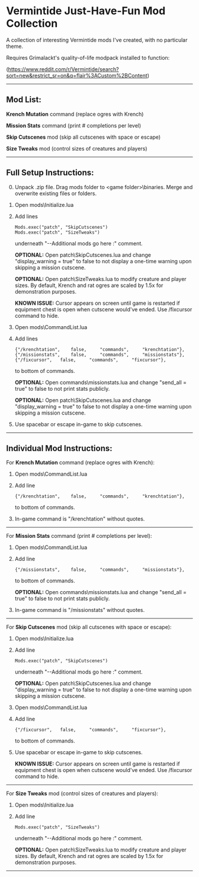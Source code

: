 # Vermintide Just-Have-Fun Mod Collection
A collection of interesting Vermintide mods I've created, with no particular theme. 

Requires Grimalackt's quality-of-life modpack installed to function:

(https://www.reddit.com/r/Vermintide/search?sort=new&restrict_sr=on&q=flair%3ACustom%2BContent) 

----------------------------------------------------------------
Mod List:
----------------------------------------------------------------

**Krench Mutation** command (replace ogres with Krench) 

**Mission Stats** command (print # completions per level) 

**Skip Cutscenes** mod (skip all cutscenes with space or escape)  

**Size Tweaks** mod (control sizes of creatures and players)  


----------------------------------------------------------------
Full Setup Instructions:
----------------------------------------------------------------
0.	Unpack .zip file. Drag mods folder to \<game folder\>\binaries. Merge and overwrite existing files or folders.

1.	Open mods\Initialize.lua

2.	Add lines 

		Mods.exec("patch", "SkipCutscenes")
		Mods.exec("patch", "SizeTweaks")
    
	underneath "--Additional mods go here :" comment.

    **OPTIONAL:**   Open patch\SkipCutscenes.lua and change "display_warning = true" to false to not display a one-time warning upon skipping a mission cutscene.
	
    **OPTIONAL:**   Open patch\SizeTweaks.lua to modify creature and player sizes. By default, Krench and rat ogres are scaled by 1.5x for demonstration purposes.
	
    **KNOWN ISSUE:**   Cursor appears on screen until game is restarted if equipment chest is open when cutscene would've ended. Use /fixcursor command to hide.
	
3.	Open mods\CommandList.lua

4.	Add lines

		{"/krenchtation",	 false, 	"commands", 	"krenchtation"},
		{"/missionstats",	 false, 	"commands", 	"missionstats"},
		{"/fixcursor",	 false, 	"commands", 	"fixcursor"},
    
	to bottom of commands.
	
    **OPTIONAL:**   Open commands\missionstats.lua and change "send_all = true" to false to not print stats publicly.
	
    **OPTIONAL:**   Open patch\SkipCutscenes.lua and change "display_warning = true" to false to not display a one-time warning upon skipping a mission cutscene.
	
5.	Use spacebar or escape in-game to skip cutscenes.



----------------------------------------------------------------
Individual Mod Instructions:
----------------------------------------------------------------

For **Krench Mutation** command (replace ogres with Krench):

1.	Open mods\CommandList.lua

2.	Add line 

		{"/krenchtation",	 false, 	"commands", 	"krenchtation"},
    
	to bottom of commands.
	
3.	In-game command is "/krenchtation" without quotes.

----------------------------------------------------------------

For **Mission Stats** command (print # completions per level):

1.	Open mods\CommandList.lua

2.	Add line 

		{"/missionstats",	 false, 	"commands", 	"missionstats"},
    
	to bottom of commands.

    **OPTIONAL:**   Open commands\missionstats.lua and change "send_all = true" to false to not print stats publicly.
	
3.	In-game command is "/missionstats" without quotes.

----------------------------------------------------------------

For **Skip Cutscenes** mod (skip all cutscenes with space or escape):

1.	Open mods\Initialize.lua

2.	Add line 

		Mods.exec("patch", "SkipCutscenes")
    
	underneath "--Additional mods go here :" comment.

    **OPTIONAL:**   Open patch\SkipCutscenes.lua and change "display_warning = true" to false to not display a one-time warning upon skipping a mission cutscene.
	
3.	Open mods\CommandList.lua

4.	Add line 

		{"/fixcursor",	 false, 	"commands", 	"fixcursor"},
    
	to bottom of commands.
	
5.	Use spacebar or escape in-game to skip cutscenes.

    **KNOWN ISSUE:**   Cursor appears on screen until game is restarted if equipment chest is open when cutscene would've ended. Use /fixcursor command to hide.
	
----------------------------------------------------------------

For **Size Tweaks** mod (control sizes of creatures and players):

1.	Open mods\Initialize.lua

2.	Add line 

		Mods.exec("patch", "SizeTweaks")
    
	underneath "--Additional mods go here :" comment.

    **OPTIONAL:**   Open patch\SizeTweaks.lua to modify creature and player sizes. By default, Krench and rat ogres are scaled by 1.5x for demonstration purposes.

----------------------------------------------------------------
